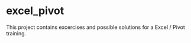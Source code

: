 # excel_pivot

This project contains excercises and possible solutions for a Excel / Pivot training.
